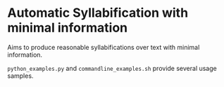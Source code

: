 # Automatic Syllabification with minimal information

Aims to produce reasonable syllabifications over text with minimal information.

`python_examples.py` and `commandline_examples.sh` provide several usage samples.
